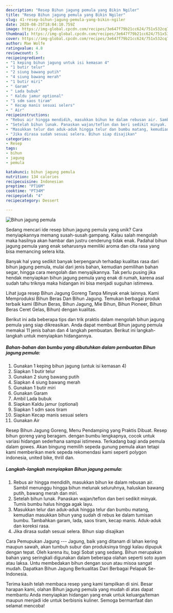 ```yaml
---
description: "Resep Bihun jagung pemula yang Bikin Ngiler"
title: "Resep Bihun jagung pemula yang Bikin Ngiler"
slug: 41-resep-bihun-jagung-pemula-yang-bikin-ngiler
date: 2020-08-25T18:04:10.759Z
image: https://img-global.cpcdn.com/recipes/3e647f79b21cc624/751x532cq70/bihun-jagung-pemula-foto-resep-utama.jpg
thumbnail: https://img-global.cpcdn.com/recipes/3e647f79b21cc624/751x532cq70/bihun-jagung-pemula-foto-resep-utama.jpg
cover: https://img-global.cpcdn.com/recipes/3e647f79b21cc624/751x532cq70/bihun-jagung-pemula-foto-resep-utama.jpg
author: Mae Wolfe
ratingvalue: 4.8
reviewcount: 5
recipeingredient:
- "1 keping bihun jagung untuk isi kemasan 4"
- "1 butir telur"
- "2 siung bawang putih"
- "4 siung bawang merah"
- "1 butir miri"
- " Garam"
- " Lada bubuk"
- " Kaldu jamur optional"
- "1 sdm saos tiram"
- " Kecap manis sesuai selers"
- " Air"
recipeinstructions:
- "Rebus air hingga mendidih, masukkan bihun ke dalam rebusan air. Sambil menunggu hingga bihun melunak seluruhnya, haluskan bawang putih, bawang merah dan miri."
- "Setelah bihun lunak. Panaskan wajan/teflon dan beri sedikit minyak. Tumis bumbu halus hingga agak layu."
- "Masukkan telur dan aduk-aduk hingga telur dan bumbu matang, kemudian masukkan bihun yang sudah di rebus ke dalam tumisan bumbu. Tambahkan garam, lada, saos tiram, kecap manis. Aduk-aduk dan koreksi rasa."
- "Jika dirasa sudah sesuai selera. Bihun siap disajikan"
categories:
- Resep
tags:
- bihun
- jagung
- pemula

katakunci: bihun jagung pemula 
nutrition: 134 calories
recipecuisine: Indonesian
preptime: "PT16M"
cooktime: "PT34M"
recipeyield: "4"
recipecategory: Dessert

---
```



![Bihun jagung pemula](https://img-global.cpcdn.com/recipes/3e647f79b21cc624/751x532cq70/bihun-jagung-pemula-foto-resep-utama.jpg)

Sedang mencari ide resep bihun jagung pemula yang unik? Cara menyiapkannya memang susah-susah gampang. Kalau salah mengolah maka hasilnya akan hambar dan justru cenderung tidak enak. Padahal bihun jagung pemula yang enak seharusnya memiliki aroma dan cita rasa yang bisa memancing selera kita.

Banyak hal yang sedikit banyak berpengaruh terhadap kualitas rasa dari bihun jagung pemula, mulai dari jenis bahan, kemudian pemilihan bahan segar, hingga cara mengolah dan menyajikannya. Tak perlu pusing jika hendak menyiapkan bihun jagung pemula yang enak di rumah, karena asal sudah tahu triknya maka hidangan ini bisa menjadi suguhan istimewa.

Lihat juga resep Bihun Jagung Goreng Tanpa Minyak enak lainnya. Kami Memproduksi Bihun Beras Dan Bihun Jagung. Temukan berbagai produk terbaik kami (Bihun Beras, Bihun Jagung, Mie Bihun, Bihun Pioneer, Bihun Beras Ceret Gelas, Bihun) dengan kualitas.


Berikut ini ada beberapa tips dan trik praktis dalam mengolah bihun jagung pemula yang siap dikreasikan. Anda dapat membuat Bihun jagung pemula memakai 11 jenis bahan dan 4 langkah pembuatan. Berikut ini langkah-langkah untuk menyiapkan hidangannya.

<!--inarticleads1-->

##### Bahan-bahan dan bumbu yang dibutuhkan dalam pembuatan Bihun jagung pemula:

1. Gunakan 1 keping bihun jagung (untuk isi kemasan 4)
1. Siapkan 1 butir telur
1. Gunakan 2 siung bawang putih
1. Siapkan 4 siung bawang merah
1. Gunakan 1 butir miri
1. Gunakan  Garam
1. Ambil  Lada bubuk
1. Siapkan  Kaldu jamur (optional)
1. Siapkan 1 sdm saos tiram
1. Siapkan  Kecap manis sesuai selers
1. Gunakan  Air


Resep Bihun Jagung Goreng, Menu Pendamping yang Praktis Dibuat. Resep bihun goreng yang beragam. dengan bumbu lengkapnya, cocok untuk variasi hidangan sederhana sampai istimewa. Terkadang bagi anda pemula dalam gowes. Akan bingung memilih sepeda gunung pemula akan tetapi kami memberikan merk sepeda rekomendasi kami seperti polygon indonesia, united bike, thrill dan. 

<!--inarticleads2-->

##### Langkah-langkah menyiapkan Bihun jagung pemula:

1. Rebus air hingga mendidih, masukkan bihun ke dalam rebusan air. Sambil menunggu hingga bihun melunak seluruhnya, haluskan bawang putih, bawang merah dan miri.
1. Setelah bihun lunak. Panaskan wajan/teflon dan beri sedikit minyak. Tumis bumbu halus hingga agak layu.
1. Masukkan telur dan aduk-aduk hingga telur dan bumbu matang, kemudian masukkan bihun yang sudah di rebus ke dalam tumisan bumbu. Tambahkan garam, lada, saos tiram, kecap manis. Aduk-aduk dan koreksi rasa.
1. Jika dirasa sudah sesuai selera. Bihun siap disajikan


Cara Pemupukan Jagung --- Jagung, baik yang ditanam di lahan kering maupun sawah, akan tumbuh subur dan produksinya tinggi kalau dipupuk dengan tepat. Oleh karena itu, bagi Sobat yang sedang. Bihun merupakan bahan yang seringkali digunakan dalam beberapa olahan seperti soto ayam atau laksa. Untu membedakan bihun dengan soun atau misoa sangat mudah. Dapatkan Bihun Jagung Berkualitas Dari Berbagai Pelapak Se-Indonesia. 

Terima kasih telah membaca resep yang kami tampilkan di sini. Besar harapan kami, olahan Bihun jagung pemula yang mudah di atas dapat membantu Anda menyiapkan hidangan yang enak untuk keluarga/teman maupun menjadi ide untuk berbisnis kuliner. Semoga bermanfaat dan selamat mencoba!
